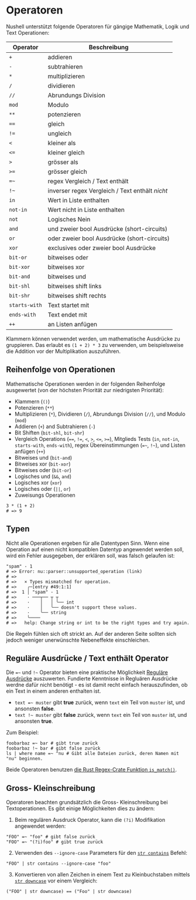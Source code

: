 # Operatoren

Nushell unterstützt folgende Operatoren für gängige Mathematik, Logik und Text Operationen:

| Operator      | Beschreibung                                            |
| ------------- | ------------------------------------------------------- |
| `+`           | addieren                                                |
| `-`           | subtrahieren                                            |
| `*`           | multiplizieren                                          |
| `/`           | dividieren                                              |
| `//`          | Abrundungs Division                                     |
| `mod`         | Modulo                                                  |
| `**`          | potenzieren                                             |
| `==`          | gleich                                                  |
| `!=`          | ungleich                                                |
| `<`           | kleiner als                                             |
| `<=`          | kleiner gleich                                          |
| `>`           | grösser als                                             |
| `>=`          | grösser gleich                                          |
| `=~`          | regex Vergleich / Text enthält                          |
| `!~`          | inverser regex Vergleich / Text enthält *nicht*         |
| `in`          | Wert in Liste enthalten                                 |
| `not-in`      | Wert nicht in Liste enthalten                           |
| `not`         | Logisches Nein                                          |
| `and`         | und zweier bool Ausdrücke (short-circuits)              |
| `or`          | oder zweier bool Ausdrücke (short-circuits)             |
| `xor`         | exclusives oder zweier bool Ausdrücke                   |
| `bit-or`      | bitweises oder                                          |
| `bit-xor`     | bitweises xor                                           |
| `bit-and`     | bitweises und                                           |
| `bit-shl`     | bitweises shift links                                   |
| `bit-shr`     | bitweises shift rechts                                  |
| `starts-with` | Text startet mit                                        |
| `ends-with`   | Text endet mit                                          |
| `++`          | an Listen anfügen                                       |


Klammern können verwendet werden, um mathematische Ausdrücke zu gruppieren. Das erlaubt es `(1 + 2) * 3` zu verwenden, um beispielsweise die Addition vor der Multiplikation auszuführen.

## Reihenfolge von Operationen

Mathematische Operationen werden in der folgenden Reihenfolge ausgewertet (von der höchsten Priorität zur niedrigsten Priorität):

- Klammern (`()`)
- Potenzieren (`**`)
- Multiplizieren (`*`), Dividieren (`/`), Abrundungs Division (`//`), und Modulo (`mod`)
- Addieren (`+`) and Subtrahieren (`-`)
- Bit Shiften (`bit-shl`, `bit-shr`)
- Vergleich Operations (`==`, `!=`, `<`, `>`, `<=`, `>=`), Mitglieds Tests (`in`, `not-in`, `starts-with`, `ends-with`), regex Übereinstimmungen (`=~`, `!~`), und Listen anfügen (`++`)
- Bitweises und (`bit-and`)
- Bitweises xor (`bit-xor`)
- Bitweises oder (`bit-or`)
- Logisches und (`&&`, `and`)
- Logisches xor (`xor`)
- Logisches oder (`||`, `or`)
- Zuweisungs Operationen

```nu
3 * (1 + 2)
# => 9
```

## Typen

Nicht alle Operationen ergeben für alle Datentypen Sinn.
Wenn eine Operation auf einen nicht kompatiblen Datentyp angewendet werden soll, wird ein Fehler ausgegeben, der erklären soll, was falsch gelaufen ist:
```
"spam" - 1
# => Error: nu::parser::unsupported_operation (link)
# => 
# =>   × Types mismatched for operation.
# =>    ╭─[entry #49:1:1]
# =>  1 │ "spam" - 1
# =>    · ───┬── ┬ ┬
# =>    ·    │   │ ╰── int
# =>    ·    │   ╰── doesn't support these values.
# =>    ·    ╰── string
# =>    ╰────
# =>   help: Change string or int to be the right types and try again.
```

Die Regeln fühlen sich oft strickt an. Auf der anderen Seite sollten sich jedoch weniger unerwünschte Nebeneffekte einschleichen.

## Reguläre Ausdrücke / Text enthält Operator

Die `=~` und `!~` Operator bieten eine praktische Möglichkeit [Reguläre Ausdrücke](https://cheatography.com/davechild/cheat-sheets/regular-expressions/) auszuwerten.
Fundierte Kenntnisse in Regluären Ausdrücke werdne dafür nicht benötigt - es ist damit recht einfach herauszufinden, ob ein Text in einem anderen enthalten ist.

- `text =~ muster` gibt **true** zurück, wenn `text` ein Teil von `muster` ist, und ansonsten **false**.
- `text !~ muster` gibt **false** zurück, wenn `text` ein Teil von `muster` ist, und ansonsten **true**.

Zum Beispiel:

```nu
foobarbaz =~ bar # gibt true zurück
foobarbaz !~ bar # gibt false zurück
ls | where name =~ ^nu # Gibt alle Dateien zurück, deren Namen mit "nu" beginnen.
```

Beide Operatoren benutzen [die Rust Regex-Crate Funktion `is_match()`](https://docs.rs/regex/latest/regex/struct.Regex.html#method.is_match).

## Gross- Kleinschreibung

Operatoren beachten grundsätzlich die Gross- Kleinschreibung bei Textoperationen. Es gibt einige Möglichkeiten dies zu ändern:

1. Beim regulären Ausdruck Operator, kann die `(?i)` Modifikation angewendet werden:

```nu
"FOO" =~ "foo" # gibt false zurück
"FOO" =~ "(?i)foo" # gibt true zurück
```

2. Verwenden des `--ignore-case` Parameters für den [`str contains`](/commands/docs/str_contains.md) Befehl:

```nu
"FOO" | str contains --ignore-case "foo"
```

3. Konvertieren von allen Zeichen in einem Text zu Kleinbuchstaben mittels [`str downcase`](/commands/docs/str_downcase.md) vor einem Vergleich:

```nu
("FOO" | str downcase) == ("Foo" | str downcase)
```
